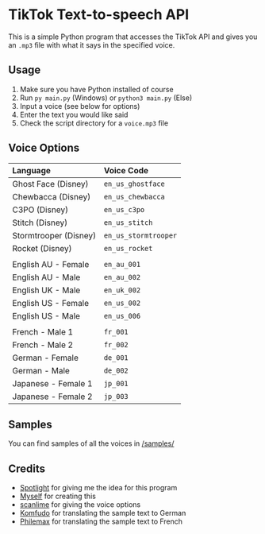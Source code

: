 # TikTok Text-to-speech API

This is a simple Python program that accesses the TikTok API and gives you an `.mp3` file with what it says in the specified voice.

## Usage

1. Make sure you have Python installed of course
2. Run `py main.py` (Windows) or `python3 main.py` (Else)
3. Input a voice (see below for options)
4. Enter the text you would like said
5. Check the script directory for a `voice.mp3` file

## Voice Options

| Language              | Voice Code           |
| :-------------------- | :------------------- |
| Ghost Face (Disney)   | `en_us_ghostface`    |
| Chewbacca (Disney)    | `en_us_chewbacca`    |
| C3PO (Disney)         | `en_us_c3po`         |
| Stitch (Disney)       | `en_us_stitch`       |
| Stormtrooper (Disney) | `en_us_stormtrooper` |
| Rocket (Disney)       | `en_us_rocket`       |
|                       |                      |
| English AU - Female   | `en_au_001`          |
| English AU - Male     | `en_au_002`          |
| English UK - Male     | `en_uk_002`          |
| English US - Female   | `en_us_002`          |
| English US - Male     | `en_us_006`          |
|                       |                      |
| French - Male 1       | `fr_001`             |
| French - Male 2       | `fr_002`             |
| German - Female       | `de_001`             |
| German - Male         | `de_002`             |
| Japanese - Female 1   | `jp_001`             |
| Japanese - Female 2   | `jp_003`             |

## Samples

You can find samples of all the voices in [/samples/](https://github.com/oscie57/tiktok-voice/blob/main/samples/)

## Credits
- [Spotlight](https://twitter.com/xibwrangler) for giving me the idea for this program
- [Myself](https://oscie.net) for creating this
- [scanlime](https://twitter.com/scanlime) for giving the voice options
- [Komfudo](https://github.com/Komfudo/) for translating the sample text to German
- [Philemax](https://twitter.com/Philemax1) for translating the sample text to French
